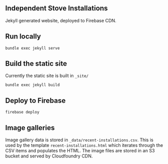 ## Independent Stove Installations

Jekyll generated website, deployed to Firebase CDN.

## Run locally

`bundle exec jekyll serve`

## Build the static site

Currently the static site is built in `_site/`

`bundle exec jekyll build`

## Deploy to Firebase

`firebase deploy`

## Image galleries

Image gallery data is stored in `_data/recent-installations.csv`.
This is used by the template `recent-installations.html` which iterates through
the CSV items and populates the HTML.
The image files are stored in an S3 bucket and served by Cloudfoundry CDN.
